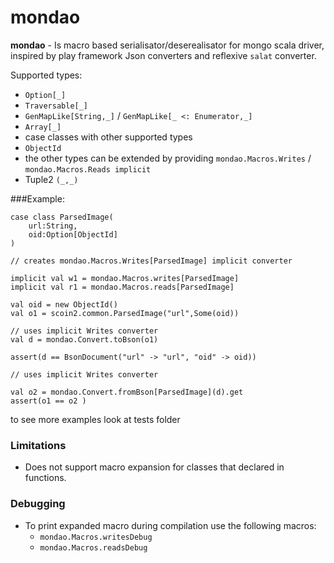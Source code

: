 # mondao

**mondao** - Is macro based serialisator/deserealisator for mongo scala driver,
inspired by play framework Json converters and reflexive `salat` converter.

Supported types:
* `Option[_]`
* `Traversable[_]`
* `GenMapLike[String,_]` / `GenMapLike[_ <: Enumerator,_]`
* `Array[_]`
* case classes with other supported types
* `ObjectId`
* the other types can be extended by providing `mondao.Macros.Writes` / `mondao.Macros.Reads implicit`
* Tuple2 `(_,_)`

###Example:


    case class ParsedImage(
        url:String,
        oid:Option[ObjectId]
    )

    // creates mondao.Macros.Writes[ParsedImage] implicit converter

    implicit val w1 = mondao.Macros.writes[ParsedImage]
    implicit val r1 = mondao.Macros.reads[ParsedImage]

    val oid = new ObjectId()
    val o1 = scoin2.common.ParsedImage("url",Some(oid))

    // uses implicit Writes converter
    val d = mondao.Convert.toBson(o1)

    assert(d == BsonDocument("url" -> "url", "oid" -> oid))

    // uses implicit Writes converter

    val o2 = mondao.Convert.fromBson[ParsedImage](d).get
    assert(o1 == o2 )



to see more examples look at tests folder


### Limitations
* Does not support macro expansion for classes that declared in functions.

### Debugging
* To print expanded macro during compilation use the following macros:
    * `mondao.Macros.writesDebug`
    * `mondao.Macros.readsDebug`